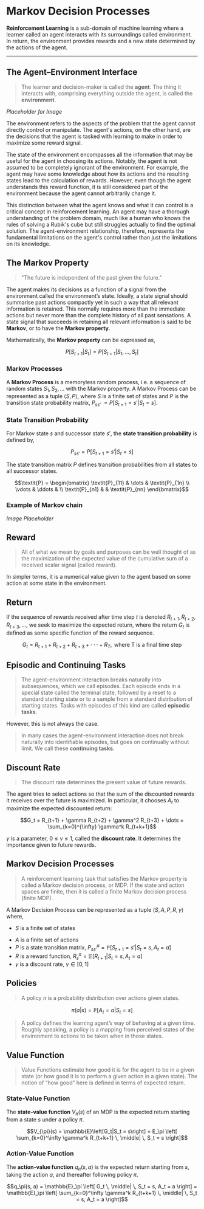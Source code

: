 # Markov Decision Processes

**Reinforcement Learning** is a sub-domain of machine learning where a learner called an agent interacts with its surroundings called environment. In return, the environment provides rewards and a new state determined by the actions of the agent.

---

## The Agent–Environment Interface

> The learner and decision-maker is called the **agent**.
> The thing it interacts with, comprising everything outside the agent, is called the **environment**.

_Placeholder for Image_

The environment refers to the aspects of the problem that the agent cannot directly control or manipulate. The agent's actions, on the other hand, are the decisions that the agent is tasked with learning to make in order to maximize some reward signal.

The state of the environment encompasses all the information that may be useful for the agent in choosing its actions. Notably, the agent is not assumed to be completely ignorant of the environment. For example, the agent may have some knowledge about how its actions and the resulting states lead to the calculation of rewards. However, even though the agent understands this reward function, it is still considered part of the environment because the agent cannot arbitrarily change it.

This distinction between what the agent knows and what it can control is a critical concept in reinforcement learning. An agent may have a thorough understanding of the problem domain, much like a human who knows the rules of solving a Rubik's cube but still struggles actually to find the optimal solution. The agent-environment relationship, therefore, represents the fundamental limitations on the agent's control rather than just the limitations on its knowledge.

## The Markov Property

> "The future is independent of the past given the future."

The agent makes its decisions as a function of a signal from the environment called the environment’s state. Ideally, a state signal should summarise past actions compactly yet in such a way that all relevant information is retained. This normally requires more than the immediate actions but never more than the complete history of all past sensations. A state signal that succeeds in retaining all relevant information is said to be **Markov**, or to have the **Markov property**.

Mathematically, the **Markov property** can be expressed as, 

```math
P[S_{t+1} | S_{t}] = P[S_{t+1} | S_{1}, ..., S_{t}]
```

### Markov Processes

A **Markov Process** is a memoryless random process, i.e. a sequence of random states $S_{1}, S_{2}, ...$ with the Markov property. A Markov Process can be represented as a tuple $\langle S, \textit{P} \rangle$, where $S$ is a finite set of states and _P_ is the transition state probability matrix, _P_<sub>$ss'$</sub> $= P[S_{t+1} = s' | S_{t} = s]$.

### State Transition Probability

For Markov state $s$ and successor state $s'$, the **state transition probability** is defined by, 

```math
\textit{P}_{ss'} = P[S_{t+1} = s' | S_{t} = s]
```

The state transition matrix _P_ defines transition probabilities from all states to all successor states.

```math
\textit{P} = \begin{bmatrix} 
    \textit{P}_{11} & \dots & \textit{P}_{1n} \\
    \vdots & \ddots & \\
    \textit{P}_{n1} &        & \textit{P}_{nn} 
    \end{bmatrix}
```
### Example of Markov chain

_Image Placeholder_

## Reward
> All of what we mean by goals and purposes can be well thought of as the maximization of the expected value of the cumulative sum of a received scalar signal (called reward).

In simpler terms, it is a numerical value given to the agent based on some action at some state in the environment.

## Return

If the sequence of rewards received after time step $t$ is denoted $R_{t+1}, R_{t+2}, R_{t+3}, . . .$, we seek to maximize the expected return, where the return $G_t$ is defined as some specific function of the reward sequence.

```math
G_t = R_{t+1} + R_{t+2} + R_{t+3} + · · · + R_T,\text{ where T is a final time step}
```

## Episodic and Continuing Tasks

> The agent–environment interaction breaks naturally into subsequences, which we call episodes.  Each episode ends in a special state called the terminal state, followed by a reset to a standard starting state or to a sample from a standard distribution of starting states. Tasks with episodes of this kind are called **episodic tasks**.

However, this is not always the case.

>  In many cases the agent–environment interaction does not break naturally into identifiable episodes, but goes on continually without limit. We call these **continuing tasks**.

## Discount Rate

> The discount rate determines the present value of future rewards.

The agent tries to select actions so that the sum of the discounted rewards it receives over the future is maximized. In particular, it chooses $A_t$ to maximize the expected discounted return:

```math
G_t = R_{t+1} + \gamma R_{t+2} + \gamma^2 R_{t+3} + \dots = \sum_{k=0}^{\infty} \gamma^k R_{t+k+1}
```
$\gamma$ is a parameter, $0 \leq \gamma \leq 1$, called the **discount rate**. It determines the importance given to future rewards.

## Markov Decision Processes

> A reinforcement learning task that satisfies the Markov property is called a Markov decision process, or MDP. If the state and action spaces are finite, then it is called a finite Markov decision process (finite MDP).

A Markov Decision Process can be represented as a tuple $\langle S, A, \textit{P}, R, \gamma \rangle$ where,
- $S$ is a finite set of states
* $A$ is a finite set of actions
* _P_ is a state transition matrix, $P^a_{ss'} = \mathbb{P}\left[S_{t+1} = s' | S_t = s, A_t = a\right]$
* $R$ is a reward function, $R^a_s = \mathbb{E}\left[R_{t+1} | S_t = s, A_t = a\right]$
* $\gamma$ is a discount rate, $\gamma \in [0,1]$

## Policies

> A policy $\pi$ is a probability distribution over actions given states.

```math
\pi (a|s) = \mathbb{P}\left[A_t = a|S_t = s\right]
```
> A policy defines the learning agent’s way of behaving at a given time. Roughly speaking, a policy is a mapping from perceived states of the environment to actions to be taken when in those states.

## Value Function

> Value Functions estimate how good it is for the agent to be in a given state (or how good it is to perform a given action in a given state). The notion of “how good” here is defined in terms of expected return.

### State-Value Function

The **state-value function** $V_{\pi}(s)$ of an MDP is the expected return starting from a state $s$ under a policy $\pi$.
```math
V_{\pi}(s) = \mathbb{E}\left[G_t|S_t = s\right] = E_\pi \left[ \sum_{k=0}^\infty \gamma^k R_{t+k+1} \, \middle| \, S_t = s \right]
```
### Action-Value Function

The **action-value function** $q_{\pi}(s, a)$ is the expected return starting from $s$, taking the action $a$, and thereafter following policy $\pi$.
```math
q_\pi(s, a) = \mathbb{E}_\pi \left[ G_t \, \middle| \, S_t = s, A_t = a \right] = \mathbb{E}_\pi \left[ \sum_{k=0}^\infty \gamma^k R_{t+k+1} \, \middle| \, S_t = s, A_t = a \right]
```
